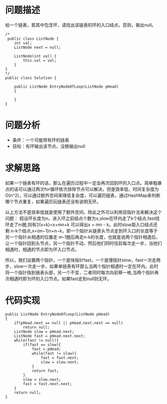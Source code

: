 # 问题描述
给一个链表，若其中包含环，请找出该链表的环的入口结点，否则，输出null。

```
/*
 public class ListNode {
    int val;
    ListNode next = null;

    ListNode(int val) {
        this.val = val;
    }
}
*/
public class Solution {

    public ListNode EntryNodeOfLoop(ListNode pHead)
    {
        
    }
}
```
# 问题分析
- 条件：一个可能带有环的链表
- 目标：有环输出该节点，没换输出null

# 求解思路
如果一个链表有环的话，那么在遍历过程中一定会再次回到环的入口点。简单粗暴点的话可以通过两次for循环依次排除节点可以解决，但是效率低，时间复杂度为O(n\^2)，可以通过额外空间来降低复杂度，可以遍历链表，通过HashMap来判断哪个节点重复，如果遍历玩链表还没有说明无环。

以上方法不是效率低就是使用了额外空间，除此之外可以利用双指针法来解决这个问题：
假设环长度为n，进入环之前结点个数为x,slow在环内走了k个结点,fast绕环走了m圈,则有2(x+k)=x+mn+k 可以得出x = mn - k。此时slow距入口结点还剩 n-k个结点,x=(m−1)n+n−k，即一个指针从链表头节点走到环入口的长度等于另一个指针从相遇的位置走 m-1圈后再走n-k的长度，也就是说两个指针相遇后，让一个指针回到头节点，另一个指针不动，然后他们同时往前每次走一步，当他们相遇时，相遇的节点即为环入口节点。

所以，我们设置两个指针，一个是快指针fast，一个是慢指针slow，fast一次走两步，slow一次走一步，如果单链表有环那么当两个指针相遇时一定在环内。此时将一个指针指到链表头部，另一个不变，二者同时每次向前移一格,当两个指针再次相遇时即为环的入口节点。如果fast走到null则无环。

# 代码实现

```
public ListNode EntryNodeOfLoop(ListNode pHead)
{
    if(pHead.next == null || pHead.next.next == null)
        return null;
    ListNode slow = pHead.next;
    ListNode fast = pHead.next.next;
    while(fast != null){
        if(fast == slow){
            fast = pHead;
            while(fast != slow){
                fast = fast.next;
                slow = slow.next;
            }
            return fast;
        }
        slow = slow.next;
        fast = fast.next.next;
    }
    return null;
}
```
